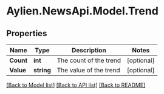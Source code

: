 
# Aylien.NewsApi.Model.Trend

## Properties

Name | Type | Description | Notes
------------ | ------------- | ------------- | -------------
**Count** | **int** | The count of the trend | [optional] 
**Value** | **string** | The value of the trend | [optional] 

[[Back to Model list]](../README.md#documentation-for-models)
[[Back to API list]](../README.md#documentation-for-api-endpoints)
[[Back to README]](../README.md)

